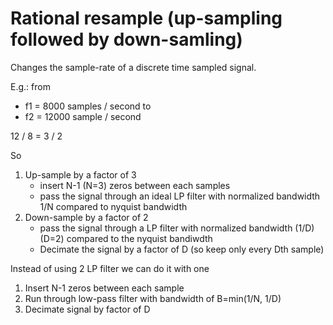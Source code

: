 # Rational resample (up-sampling followed by down-samling)

Changes the sample-rate of a discrete time sampled signal.

E.g.: from 
- f1 = 8000 samples / second
to
- f2 = 12000 sample / second

12 / 8 = 3 / 2

So
1. Up-sample by a factor of 3
    - insert N-1 (N=3) zeros between each samples
    - pass the signal through an ideal LP filter with normalized bandwidth 1/N compared to nyquist bandwidth
2. Down-sample by a factor of 2
    - pass the signal through a LP filter with normalized bandwidth (1/D) (D=2) compared to the nyquist bandiwdth
    - Decimate the signal by a factor of D (so keep only every Dth sample)

Instead of using 2 LP filter we can do it with one
1. Insert N-1 zeros between each sample
2. Run through low-pass filter with bandwidth of B=min(1/N, 1/D)
3. Decimate signal by factor of D
